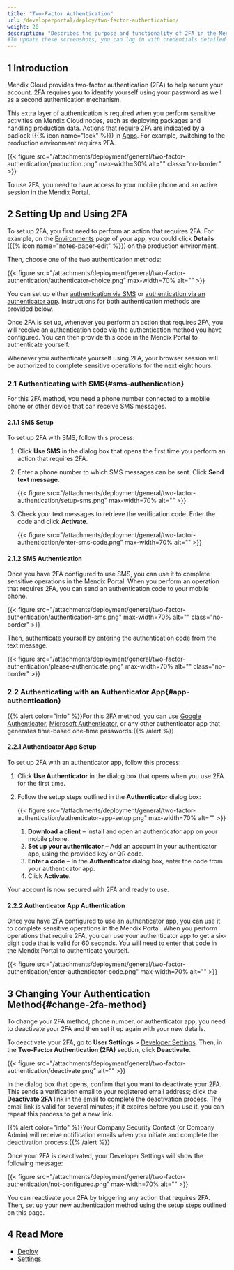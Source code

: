 ```yaml
---
title: "Two-Factor Authentication"
url: /developerportal/deploy/two-factor-authentication/
weight: 20
description: "Describes the purpose and functionality of 2FA in the Mendix Portal."
#To update these screenshots, you can log in with credentials detailed in How to Update Screenshots Using Team Apps.
---
```


## 1 Introduction

Mendix Cloud provides two-factor authentication (2FA) to help secure your account. 2FA requires you to identify yourself using your password as well as a second authentication mechanism.

This extra layer of authentication is required when you perform sensitive activities on Mendix Cloud nodes, such as deploying packages and handling production data. Actions that require 2FA are indicated by a padlock ({{% icon name="lock" %}}) in [Apps](https://sprintr.home.mendix.com). For example, switching to the production environment requires 2FA.

{{< figure src="/attachments/deployment/general/two-factor-authentication/production.png" max-width=30% alt="" class="no-border" >}}

To use 2FA, you need to have access to your mobile phone and an active session in the Mendix Portal.

## 2 Setting Up and Using 2FA

To set up 2FA, you first need to perform an action that requires 2FA. For example, on the [Environments](/developerportal/deploy/environments/) page of your app, you could click **Details** ({{% icon name="notes-paper-edit" %}}) on the production environment.

Then, choose one of the two authentication methods:

{{< figure src="/attachments/deployment/general/two-factor-authentication/authenticator-choice.png"  max-width=70% alt="" >}}

You can set up either [authentication via SMS](#sms-authentication) or [authentication via an authenticator app](#app-authentication). Instructions for both authentication methods are provided below.

Once 2FA is set up, whenever you perform an action that requires 2FA, you will receive an authentication code via the authentication method you have configured. You can then provide this code in the Mendix Portal to authenticate yourself.

Whenever you authenticate yourself using 2FA, your browser session will be authorized to complete sensitive operations for the next eight hours.

### 2.1 Authenticating with SMS{#sms-authentication}

For this 2FA method, you need a phone number connected to a mobile phone or other device that can receive SMS messages. 

#### 2.1.1 SMS Setup

To set up 2FA with SMS, follow this process:

1. Click **Use SMS** in the dialog box that opens the first time you perform an action that requires 2FA.
2. Enter a phone number to which SMS messages can be sent. Click **Send text message**.

    {{< figure src="/attachments/deployment/general/two-factor-authentication/setup-sms.png" max-width=70% alt="" >}}

3. Check your text messages to retrieve the verification code. Enter the code and click **Activate**.

    {{< figure src="/attachments/deployment/general/two-factor-authentication/enter-sms-code.png" max-width=70% alt="" >}}

#### 2.1.2 SMS Authentication

Once you have 2FA configured to use SMS, you can use it to complete sensitive operations in the Mendix Portal. When you perform an operation that requires 2FA, you can send an authentication code to your mobile phone.

{{< figure src="/attachments/deployment/general/two-factor-authentication/authentication-sms.png" max-width=70%  alt="" class="no-border" >}}

Then, authenticate yourself by entering the authentication code from the text message.

{{< figure src="/attachments/deployment/general/two-factor-authentication/please-authenticate.png" max-width=70% alt="" class="no-border" >}}

### 2.2 Authenticating with an Authenticator App{#app-authentication}

{{% alert color="info" %}}For this 2FA method, you can use [Google Authenticator](https://support.google.com/accounts/answer/1066447), [Microsoft Authenticator](https://support.microsoft.com/en-us/account-billing/download-and-install-the-microsoft-authenticator-app-351498fc-850a-45da-b7b6-27e523b8702a), or any other authenticator app that generates time-based one-time passwords.{{% /alert %}}

#### 2.2.1 Authenticator App Setup

To set up 2FA with an authenticator app, follow this process:

1. Click **Use Authenticator** in the dialog box that opens when you use 2FA for the first time.
2. Follow the setup steps outlined in the **Authenticator** dialog box:
    
    {{< figure src="/attachments/deployment/general/two-factor-authentication/authenticator-app-setup.png" max-width=70% alt="" >}}

    1. **Download a client** – Install and open an authenticator app on your mobile phone.
    2. **Set up your authenticator** – Add an account in your authenticator app, using the provided key or QR code.
    3. **Enter a code** – In the **Authenticator** dialog box, enter the code from your authenticator app.
    4. Click **Activate**.

Your account is now secured with 2FA and ready to use.

#### 2.2.2 Authenticator App Authentication

Once you have 2FA configured to use an authenticator app, you can use it to complete sensitive operations in the Mendix Portal. When you perform operations that require 2FA, you can use your authenticator app to get a six-digit code that is valid for 60 seconds. You will need to enter that code in the Mendix Portal to authenticate yourself.

{{< figure src="/attachments/deployment/general/two-factor-authentication/enter-authenticator-code.png" max-width=70% alt="" >}}

## 3 Changing Your Authentication Method{#change-2fa-method}

To change your 2FA method, phone number, or authenticator app, you need to deactivate your 2FA and then set it up again with your new details.

To deactivate your 2FA, go to **User Settings** > [Developer Settings](/community-tools/mendix-profile/user-settings/#dev-settings). Then, in the **Two-Factor Authentication (2FA)** section, click **Deactivate**.

{{< figure src="/attachments/deployment/general/two-factor-authentication/deactivate.png" alt="" >}}

In the dialog box that opens, confirm that you want to deactivate your 2FA. This sends a verification email to your registered email address; click the **Deactivate 2FA** link in the email to complete the deactivation process. The email link is valid for several minutes; if it expires before you use it, you can repeat this process to get a new link.

{{% alert color="info" %}}Your Company Security Contact (or Company Admin) will receive notification emails when you initiate and complete the deactivation process.{{% /alert %}}

Once your 2FA is deactivated, your Developer Settings will show the following message:

{{< figure src="/attachments/deployment/general/two-factor-authentication/not-configured.png" max-width=70% alt="" >}}

You can reactivate your 2FA by triggering any action that requires 2FA. Then, set up your new authentication method using the setup steps outlined on this page.

## 4 Read More

* [Deploy](/developerportal/deploy/)
* [Settings](/developerportal/settings/)
